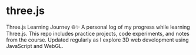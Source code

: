 # three.js
Three.js Learning Journey 🌐✨ A personal log of my progress while learning Three.js. This repo includes practice projects, code experiments, and notes from the course. Updated regularly as I explore 3D web development using JavaScript and WebGL.
